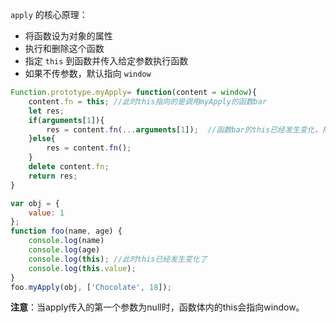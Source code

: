 `apply` 的核心原理：

- 将函数设为对象的属性
- 执行和删除这个函数
- 指定 `this` 到函数并传入给定参数执行函数
- 如果不传参数，默认指向 `window`
```javascript
Function.prototype.myApply= function(content = window){
    content.fn = this; //此时this指向的是调用myApply的函数bar
    let res;
    if(arguments[1]){
        res = content.fn(...arguments[1]);  //函数bar的this已经发生变化，指向content
    }else{
        res = content.fn();  
    }
    delete content.fn;
    return res;
}

var obj = {
    value: 1
};
function foo(name, age) {
    console.log(name)
    console.log(age)
    console.log(this); //此时this已经发生变化了
    console.log(this.value);
}
foo.myApply(obj, ['Chocolate', 18]);
```
**注意**：当apply传入的第一个参数为null时，函数体内的this会指向window。
